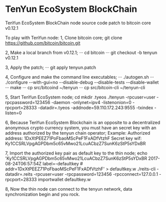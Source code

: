 # TenYun EcoSystem BlockChain
TenYun EcoSystem BlockChain node source code patch to bitcoin core v0.12.1

To play with TenYun node:
1, Clone bitcoin core;
    git clone https://github.com/bitcoin/bitcoin.git
    

2, Make a local branch from v0.12.1;
···    cd bitcoin
···    git checkout -b tenyun v0.12.1

3, Apply the patch;
···    git apply tenyun.patch

4, Configure and make the command line executables;
···    ./autogen.sh
···    ./configure --with-gui=no --disable-debug --disable-tests --disable-wallet
···    make
···    cp src/bitcoind ~/tenyun
···    cp src/bitcoin-cli ~/tenyun-cli

5, Start TenYun EcoSystem node;
    cd
    mkdir .tyeos
    ./tenyun -rpcuser=user -rpcpassword=123456 -daemon -onlynet=ipv4 -listenonion=0 -rpcport=28333 -datadir=.tyeos -addnode=59.110.172.243:9555 -txindex -listen=0

6, Because TenYun EcoSystem Blockchain is an opposite to a decentralized anonymous crypto currency system, you must have an secret key with an address authorized by the tenyun chain operator;
    Example:
        Authorized address: 1DxXtPEEZ71PoFbaoMScPeF1FxADfVtzhF
        Secret key wif: Ky1CCSRLVpgAGPDbm5c65vMwo21LcuACbzZ7SunK6zStP5sYDxBR

7, Import the authorized key pair as default key to the thin node;
    echo 'Ky1CCSRLVpgAGPDbm5c65vMwo21LcuACbzZ7SunK6zStP5sYDxBR 2017-08-24T06:57:54Z label=-defaultkey # addr=1DxXtPEEZ71PoFbaoMScPeF1FxADfVtzhF' > defaultkey.w
    ./reits-cli -datadir=.reits -rpcuser=user -rpcpassword=123456 -rpcconnect=127.0.0.1 -rpcport=28333 importwallet defaultkey.w

8, Now the thin node can connect to the tenyun network, data synchronization begin and you rock.
